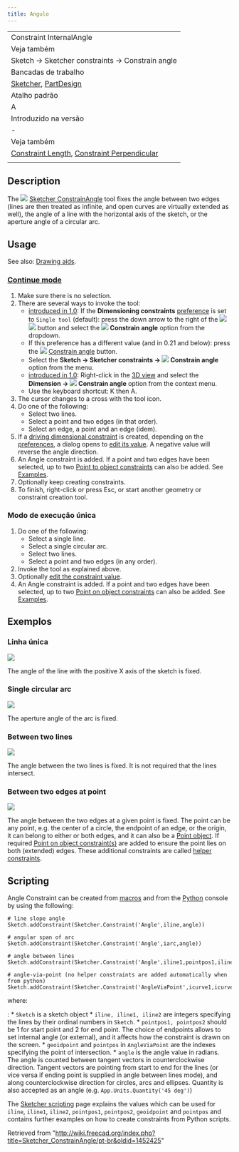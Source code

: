```yaml
---
title: Angulo
---
```

|  |
| --- |
| Constraint InternalAngle |
| Veja também |
| Sketch → Sketcher constraints → Constrain angle |
| Bancadas de trabalho |
| [Sketcher](/Sketcher_Workbench/pt-br "Sketcher Workbench/pt-br"), [PartDesign](/PartDesign_Workbench/pt-br "PartDesign Workbench/pt-br") |
| Atalho padrão |
| A |
| Introduzido na versão |
| - |
| Veja também |
| [Constraint Length](/Sketcher_ConstrainDistance/pt-br "Sketcher ConstrainDistance/pt-br"), [Constraint Perpendicular](/Sketcher_ConstrainPerpendicular/pt-br "Sketcher ConstrainPerpendicular/pt-br") |
|  |

## Description

The ![](/images/Sketcher_ConstrainAngle.svg) [Sketcher ConstrainAngle](/Sketcher_ConstrainAngle "Sketcher ConstrainAngle") tool fixes the angle between two edges (lines are then treated as infinite, and open curves are virtually extended as well), the angle of a line with the horizontal axis of the sketch, or the aperture angle of a circular arc.

## Usage

See also: [Drawing aids](/Sketcher_Workbench#Drawing_aids "Sketcher Workbench").

### [Continue mode](/Sketcher_Workbench#Continue_modes "Sketcher Workbench")

1. Make sure there is no selection.
2. There are several ways to invoke the tool:
   * [introduced in 1.0](/Release_notes_1.0 "Release notes 1.0"): If the **Dimensioning constraints** [preference](/Sketcher_Preferences#General "Sketcher Preferences") is set to `Single tool` (default): press the down arrow to the right of the ![](/images/Sketcher_Dimension.svg)![](/images/Toolbar_flyout_arrow.svg) button and select the **![](/images/Sketcher_ConstrainAngle.svg) Constrain angle** option from the dropdown.
   * If this preference has a different value (and in 0.21 and below): press the ![](/images/Sketcher_ConstrainAngle.svg) [Constrain angle](/Sketcher_ConstrainAngle "Sketcher ConstrainAngle") button.
   * Select the **Sketch → Sketcher constraints → ![](/images/Sketcher_ConstrainAngle.svg) Constrain angle** option from the menu.
   * [introduced in 1.0](/Release_notes_1.0 "Release notes 1.0"): Right-click in the [3D view](/3D_view "3D view") and select the **Dimension → ![](/images/Sketcher_ConstrainAngle.svg) Constrain angle** option from the context menu.
   * Use the keyboard shortcut: K then A.
3. The cursor changes to a cross with the tool icon.
4. Do one of the following:
   * Select two lines.
   * Select a point and two edges (in that order).
   * Select an edge, a point and an edge (idem).
5. If a [driving dimensional constraint](/Sketcher_ToggleDrivingConstraint "Sketcher ToggleDrivingConstraint") is created, depending on the [preferences](/Sketcher_Preferences#Display "Sketcher Preferences"), a dialog opens to [edit its value](/Sketcher_Workbench#Edit_constraints "Sketcher Workbench"). A negative value will reverse the angle direction.
6. An Angle constraint is added. If a point and two edges have been selected, up to two [Point to object constraints](/Sketcher_ConstrainPointOnObject "Sketcher ConstrainPointOnObject") can also be added. See [Examples](#Between_two_edges_at_point).
7. Optionally keep creating constraints.
8. To finish, right-click or press Esc, or start another geometry or constraint creation tool.

### Modo de execução única

1. Do one of the following:
   * Select a single line.
   * Select a single circular arc.
   * Select two lines.
   * Select a point and two edges (in any order).
2. Invoke the tool as explained above.
3. Optionally [edit the constraint value](/Sketcher_Workbench#Edit_constraints "Sketcher Workbench").
4. An Angle constraint is added. If a point and two edges have been selected, up to two [Point on object constraints](/Sketcher_ConstrainPointOnObject "Sketcher ConstrainPointOnObject") can also be added. See [Examples](#Between_two_edges_at_point).

## Exemplos

### Linha única

![](/images/Sketcher_ConsraintAngle_mode1.png)

The angle of the line with the positive X axis of the sketch is fixed.

### Single circular arc

![](/images/Sketcher_ConsraintAngle_mode2.png)

The aperture angle of the arc is fixed.

### Between two lines

![](/images/Sketcher_ConsraintAngle_mode3.png)

The angle between the two lines is fixed. It is not required that the lines intersect.

### Between two edges at point

![](/images/Sketcher_ConsraintAngle_mode4.png)

The angle between the two edges at a given point is fixed. The point can be any point, e.g. the center of a circle, the endpoint of an edge, or the origin, it can belong to either or both edges, and it can also be a [Point object](/Sketcher_CreatePoint "Sketcher CreatePoint"). If required [Point on object constraint(s)](/Sketcher_ConstrainPointOnObject "Sketcher ConstrainPointOnObject") are added to ensure the point lies on both (extended) edges. These additional constraints are called [helper constraints](/Sketcher_helper_constraint "Sketcher helper constraint").

## Scripting

Angle Constraint can be created from [macros](/Macros "Macros") and from the [Python](/Python "Python") console by using the following:

```
# line slope angle
Sketch.addConstraint(Sketcher.Constraint('Angle',iline,angle))

# angular span of arc
Sketch.addConstraint(Sketcher.Constraint('Angle',iarc,angle))

# angle between lines
Sketch.addConstraint(Sketcher.Constraint('Angle',iline1,pointpos1,iline2,pointpos2,angle))

# angle-via-point (no helper constraints are added automatically when from python)
Sketch.addConstraint(Sketcher.Constraint('AngleViaPoint',icurve1,icurve2,geoidpoint,pointpos,angle))

```

where:

:   * `Sketch` is a sketch object
    * `iline, iline1, iline2` are integers specifying the lines by their ordinal numbers in `Sketch`.
    * `pointpos1, pointpos2` should be 1 for start point and 2 for end point. The choice of endpoints allows to set internal angle (or external), and it affects how the constraint is drawn on the screen.
    * `geoidpoint` and `pointpos` in `AngleViaPoint` are the indexes specifying the point of intersection.
    * `angle` is the angle value in radians. The angle is counted between tangent vectors in counterclockwise direction. Tangent vectors are pointing from start to end for the lines (or vice versa if ending point is supplied in angle between lines mode), and along counterclockwise direction for circles, arcs and ellipses. Quantity is also accepted as an angle (e.g. `App.Units.Quantity('45 deg')`)

The [Sketcher scripting](/Sketcher_scripting "Sketcher scripting") page explains the values which can be used for `iline`, `iline1`, `iline2`, `pointpos1`, `pointpos2`, `geoidpoint` and `pointpos` and contains further examples on how to create constraints from Python scripts.

Retrieved from "<http://wiki.freecad.org/index.php?title=Sketcher_ConstrainAngle/pt-br&oldid=1452425>"